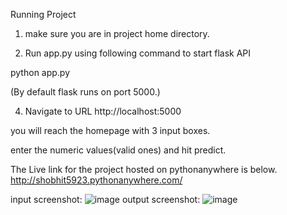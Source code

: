 Running Project

1. make sure you are in project home directory. 

2. Run app.py using following command to start flask API

python app.py

 (By default flask runs on port 5000.)

4. Navigate to URL http://localhost:5000

you will reach the homepage with 3 input boxes.

enter the numeric values(valid ones) and hit predict.

The Live link for the project hosted on pythonanywhere is below.
http://shobhit5923.pythonanywhere.com/

input screenshot: ![image](https://user-images.githubusercontent.com/63498084/132996338-c3aa0da9-cb1d-461a-8b14-50d9e7438132.png)
output screenshot: ![image](https://user-images.githubusercontent.com/63498084/132996353-fa008d3f-9ddf-4348-b48d-2c11430027b4.png)
